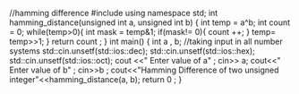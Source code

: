 //hamming difference 
#include<iostream>
  using namespace std; 
  int hamming_distance(unsigned int a, unsigned int b)
  {
  int temp = a^b; 
  int count = 0; 
  while(temp>0){
  int mask = temp&1; 
  if(mask!= 0){
  count ++; 
  }
  temp= temp>>1; 
  }
  return count ; 
  }
   int main()
  {
  int a , b; 
  //taking input in all number systems
   std::cin.unsetf(std::ios::dec);
	std::cin.unsetf(std::ios::hex);
	std::cin.unsetf(std::ios::oct);
   cout <<" Enter value of a" ; 
  cin>> a; 
  cout<<" Enter value of b" ; 
  cin>>b ; 
  cout<<"Hamming Difference of two unsigned integer"<<hamming_distance(a, b); 
  return 0 ; 
  } 
